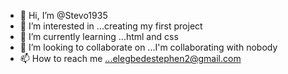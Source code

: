 - 👋 Hi, I’m @Stevo1935
- 👀 I’m interested in ...creating my first project 
- 🌱 I’m currently learning ...html and css
- 💞️ I’m looking to collaborate on ...I'm collaborating with nobody 
- 📫 How to reach me ...elegbedestephen2@gmail.com

<!---
Stevo1935/Stevo1935 is a ✨ special ✨ repository because its `README.md` (this file) appears on your GitHub profile.
You can click the Preview link to take a look at your changes.
--->
